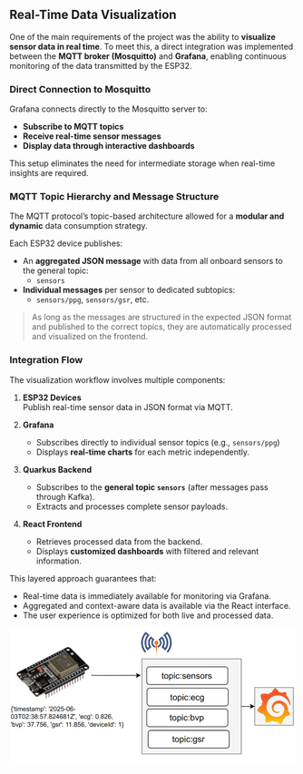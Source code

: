 ## Real-Time Data Visualization

One of the main requirements of the project was the ability to **visualize sensor data in real time**. To meet this, a direct integration was implemented between the **MQTT broker (Mosquitto)** and **Grafana**, enabling continuous monitoring of the data transmitted by the ESP32.

### Direct Connection to Mosquitto

Grafana connects directly to the Mosquitto server to:

- **Subscribe to MQTT topics**
- **Receive real-time sensor messages**
- **Display data through interactive dashboards**

This setup eliminates the need for intermediate storage when real-time insights are required.

### MQTT Topic Hierarchy and Message Structure

The MQTT protocol’s topic-based architecture allowed for a **modular and dynamic** data consumption strategy.

Each ESP32 device publishes:

- An **aggregated JSON message** with data from all onboard sensors to the general topic:  
  - `sensors`
- **Individual messages** per sensor to dedicated subtopics:  
  - `sensors/ppg`, `sensors/gsr`, etc.

> As long as the messages are structured in the expected JSON format and published to the correct topics, they are automatically processed and visualized on the frontend.


### Integration Flow

The visualization workflow involves multiple components:

1. **ESP32 Devices**  
   Publish real-time sensor data in JSON format via MQTT.

2. **Grafana**  
   - Subscribes directly to individual sensor topics (e.g., `sensors/ppg`)  
   - Displays **real-time charts** for each metric independently.

3. **Quarkus Backend**  
   - Subscribes to the **general topic `sensors`** (after messages pass through Kafka).
   - Extracts and processes complete sensor payloads.

4. **React Frontend**  
   - Retrieves processed data from the backend.
   - Displays **customized dashboards** with filtered and relevant information.

This layered approach guarantees that:

- Real-time data is immediately available for monitoring via Grafana.
- Aggregated and context-aware data is available via the React interface.
- The user experience is optimized for both live and processed data.


<img src="/img/RealTime.png" alt="A cute kitten" />

